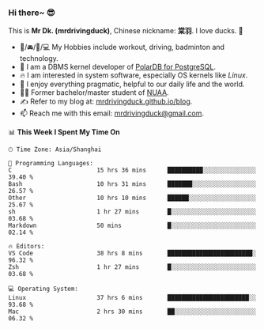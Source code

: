 ### Hi there~ 😎

This is **Mr Dk. (mrdrivingduck)**, Chinese nickname: **棠羽**. I love ducks. 🦆

- 💪/🚘/🏸/💻 My Hobbies include workout, driving, badminton and technology.
- 🍊 I am a DBMS kernel developer of [PolarDB for PostgreSQL](https://github.com/ApsaraDB/PolarDB-for-PostgreSQL).
- 🔥 I am interested in system software, especially OS kernels like *Linux*.
- 🔧 I enjoy everything pragmatic, helpful to our daily life and the world.
- 👨‍🎓 Former bachelor/master student of [NUAA](https://en.wikipedia.org/wiki/Nanjing_University_of_Aeronautics_and_Astronautics).
- ✍ Refer to my blog at: [mrdrivingduck.github.io/blog](https://mrdrivingduck.github.io/blog/).
- 📫 Reach me with this email: [mrdrivingduck@gmail.com](mailto:mrdrivingduck@gmail.com).

<!--START_SECTION:waka-->
📊 **This Week I Spent My Time On** 

```text
🕑︎ Time Zone: Asia/Shanghai

💬 Programming Languages: 
C                        15 hrs 36 mins      ██████████░░░░░░░░░░░░░░░   39.40 % 
Bash                     10 hrs 31 mins      ███████░░░░░░░░░░░░░░░░░░   26.57 % 
Other                    10 hrs 10 mins      ██████░░░░░░░░░░░░░░░░░░░   25.67 % 
sh                       1 hr 27 mins        █░░░░░░░░░░░░░░░░░░░░░░░░   03.68 % 
Markdown                 50 mins             █░░░░░░░░░░░░░░░░░░░░░░░░   02.14 % 

🔥 Editors: 
VS Code                  38 hrs 8 mins       ████████████████████████░   96.32 % 
Zsh                      1 hr 27 mins        █░░░░░░░░░░░░░░░░░░░░░░░░   03.68 % 

💻 Operating System: 
Linux                    37 hrs 6 mins       ███████████████████████░░   93.68 % 
Mac                      2 hrs 30 mins       ██░░░░░░░░░░░░░░░░░░░░░░░   06.32 % 
```


<!--END_SECTION:waka-->

<!-- ![Mr Dk.'s GitHub Stats](https://github-readme-stats.vercel.app/api?username=mrdrivingduck&count_private&show_icons=true&theme=buefy) -->

<!-- ![Most Used Languages](https://github-readme-stats.vercel.app/api/top-langs/?username=mrdrivingduck&exclude_repo=mips32-CPU,snort-tcp-socket&theme=buefy&layout=compact&langs_count=10) -->


<!--
**mrdrivingduck/mrdrivingduck** is a ✨ _special_ ✨ repository because its `README.md` (this file) appears on your GitHub profile.

Here are some ideas to get you started:

- 🔭 I’m currently working on ...
- 🌱 I’m currently learning ...
- 👯 I’m looking to collaborate on ...
- 🤔 I’m looking for help with ...
- 💬 Ask me about ...
- 📫 How to reach me: ...
- 😄 Pronouns: ...
- ⚡ Fun fact: ...
-->
